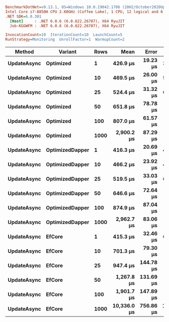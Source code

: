 ``` ini

BenchmarkDotNet=v0.13.1, OS=Windows 10.0.19042.1706 (20H2/October2020Update)
Intel Core i7-8850H CPU 2.60GHz (Coffee Lake), 1 CPU, 12 logical and 6 physical cores
.NET SDK=6.0.301
  [Host]     : .NET 6.0.6 (6.0.622.26707), X64 RyuJIT
  Job-KGGWFM : .NET 6.0.6 (6.0.622.26707), X64 RyuJIT

InvocationCount=10  IterationCount=10  LaunchCount=5  
RunStrategy=Monitoring  UnrollFactor=1  WarmupCount=2  

```
|      Method |         Variant | Rows |        Mean |     Error |      StdDev |        Min |         Max |      Median |
|------------ |---------------- |----- |------------:|----------:|------------:|-----------:|------------:|------------:|
| **UpdateAsync** |       **Optimized** |    **1** |    **426.9 μs** |  **19.23 μs** |    **38.84 μs** |   **372.8 μs** |    **542.4 μs** |    **414.1 μs** |
| **UpdateAsync** |       **Optimized** |   **10** |    **469.5 μs** |  **26.00 μs** |    **52.52 μs** |   **399.7 μs** |    **614.4 μs** |    **451.7 μs** |
| **UpdateAsync** |       **Optimized** |   **25** |    **524.4 μs** |  **31.32 μs** |    **63.27 μs** |   **454.7 μs** |    **729.6 μs** |    **510.6 μs** |
| **UpdateAsync** |       **Optimized** |   **50** |    **651.8 μs** |  **78.78 μs** |   **159.15 μs** |   **535.4 μs** |  **1,624.3 μs** |    **604.4 μs** |
| **UpdateAsync** |       **Optimized** |  **100** |    **807.0 μs** |  **61.57 μs** |   **124.38 μs** |   **671.4 μs** |  **1,534.9 μs** |    **796.3 μs** |
| **UpdateAsync** |       **Optimized** | **1000** |  **2,900.2 μs** |  **87.29 μs** |   **176.34 μs** | **2,588.6 μs** |  **3,335.2 μs** |  **2,886.7 μs** |
| **UpdateAsync** | **OptimizedDapper** |    **1** |    **416.3 μs** |  **20.69 μs** |    **41.79 μs** |   **354.2 μs** |    **526.6 μs** |    **404.1 μs** |
| **UpdateAsync** | **OptimizedDapper** |   **10** |    **466.2 μs** |  **23.92 μs** |    **48.32 μs** |   **377.4 μs** |    **586.0 μs** |    **456.2 μs** |
| **UpdateAsync** | **OptimizedDapper** |   **25** |    **519.5 μs** |  **33.03 μs** |    **66.72 μs** |   **430.9 μs** |    **832.9 μs** |    **502.8 μs** |
| **UpdateAsync** | **OptimizedDapper** |   **50** |    **646.6 μs** |  **72.64 μs** |   **146.74 μs** |   **505.9 μs** |  **1,313.0 μs** |    **613.2 μs** |
| **UpdateAsync** | **OptimizedDapper** |  **100** |    **874.9 μs** |  **87.04 μs** |   **175.83 μs** |   **661.0 μs** |  **1,572.2 μs** |    **838.0 μs** |
| **UpdateAsync** | **OptimizedDapper** | **1000** |  **2,962.7 μs** |  **83.06 μs** |   **167.79 μs** | **2,710.1 μs** |  **3,415.4 μs** |  **2,927.8 μs** |
| **UpdateAsync** |          **EfCore** |    **1** |    **415.3 μs** |  **32.46 μs** |    **65.56 μs** |   **342.4 μs** |    **634.6 μs** |    **400.2 μs** |
| **UpdateAsync** |          **EfCore** |   **10** |    **701.3 μs** |  **79.30 μs** |   **160.19 μs** |   **474.2 μs** |  **1,378.5 μs** |    **665.2 μs** |
| **UpdateAsync** |          **EfCore** |   **25** |    **947.4 μs** | **144.78 μs** |   **292.46 μs** |   **647.8 μs** |  **2,240.9 μs** |    **867.9 μs** |
| **UpdateAsync** |          **EfCore** |   **50** |  **1,267.8 μs** | **131.69 μs** |   **266.02 μs** |   **940.4 μs** |  **2,437.3 μs** |  **1,197.5 μs** |
| **UpdateAsync** |          **EfCore** |  **100** |  **1,901.7 μs** | **147.89 μs** |   **298.75 μs** | **1,567.0 μs** |  **3,466.4 μs** |  **1,832.7 μs** |
| **UpdateAsync** |          **EfCore** | **1000** | **10,336.0 μs** | **756.86 μs** | **1,528.89 μs** | **7,818.6 μs** | **14,085.2 μs** | **10,042.3 μs** |
